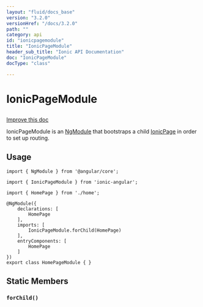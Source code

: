 ```yaml
---
layout: "fluid/docs_base"
version: "3.2.0"
versionHref: "/docs/3.2.0"
path: ""
category: api
id: "ionicpagemodule"
title: "IonicPageModule"
header_sub_title: "Ionic API Documentation"
doc: "IonicPageModule"
docType: "class"

---
```










<h1 class="api-title">
<a class="anchor" name="ionic-page-module" href="#ionic-page-module"></a>

IonicPageModule





</h1>

<a class="improve-v2-docs" href="http://github.com/driftyco/ionic/edit/master/src/module.ts#L458">
Improve this doc
</a>






<p>IonicPageModule is an <a href="https://angular.io/docs/ts/latest/guide/ngmodule.html">NgModule</a> that
bootstraps a child <a href="../navigation/IonicPage/">IonicPage</a> in order to set up routing.</p>




<!-- @usage tag -->

<h2><a class="anchor" name="usage" href="#usage"></a>Usage</h2>

<pre><code class="lang-ts">import { NgModule } from &#39;@angular/core&#39;;

import { IonicPageModule } from &#39;ionic-angular&#39;;

import { HomePage } from &#39;./home&#39;;

@NgModule({
    declarations: [
        HomePage
    ],
    imports: [
        IonicPageModule.forChild(HomePage)
    ],
    entryComponents: [
        HomePage
    ]
})
export class HomePageModule { }
</code></pre>




<!-- @property tags -->
<h2><a class="anchor" name="static-members" href="#static-members"></a>Static Members</h2>
<div id="forChild"></div>
<h3><a class="anchor" name="forChild" href="#forChild"></a><code>forChild()</code>
  
</h3>












<!-- instance methods on the class -->




<!-- related link --><!-- end content block -->


<!-- end body block -->

